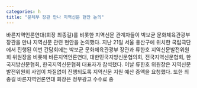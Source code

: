 ```yaml
---
categories: h
title: "문체부 장관 만나 지역신문 현안 논의"
---
```

바른지역언론연대(회장 최종길)를 비롯한 지역신문 관계자들이 박보균 문화체육관광부 장관을 만나 지역신문 관련 현안을 논의했다. 지난 21일 서울 용산구에 위치한 국립극단에서 진행된 이번 간담회에는 박보균 문화체육관광부 장관과 류한호 지역신문발전위원회 위원장을 비롯해 바른지역언론연대, 대한민국지방신문협의회, 전국지역신문협회, 한국지방신문협회, 한국지역신문협회 대표자가 참석했다. 이날 류한호 위원장은 지역신문발전위원회 사업이 차질없이 진행되도록 지역신문 지원 예산 증액을 요청했다. 또한 최종길 바른지역언론연대 회장은 정부광고 수수료 중